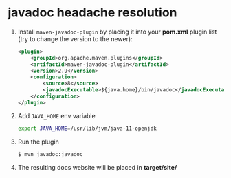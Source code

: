 # javadoc headache resolution

1. Install `maven-javadoc-plugin` by placing it into your **pom.xml** plugin list (try to change the version to the newer):
    ```xml
    <plugin>
        <groupId>org.apache.maven.plugins</groupId>
        <artifactId>maven-javadoc-plugin</artifactId>
        <version>2.9</version>
        <configuration>
            <source>8</source>
            <javadocExecutable>${java.home}/bin/javadoc</javadocExecutable>
        </configuration>
    </plugin>
    ```

2. Add `JAVA_HOME` env variable
    ```bash
    export JAVA_HOME=/usr/lib/jvm/java-11-openjdk
    ```

3. Run the plugin
    ```bash
    $ mvn javadoc:javadoc 
    ```

4. The resulting docs website will be placed in **target/site/**